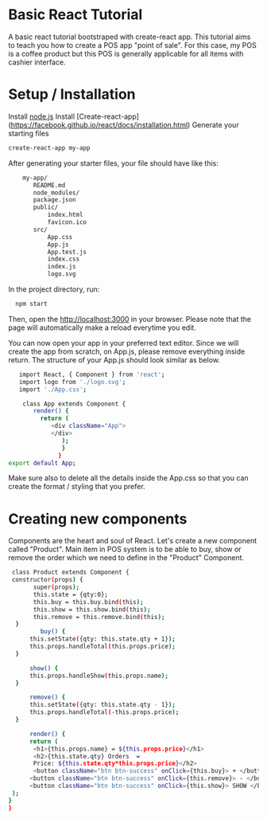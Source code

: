 # Basic React Tutorial

A basic react tutorial bootstraped with create-react app.
This tutorial aims to teach you how to create a POS app "point of sale". For this case, my POS is a coffee product but this POS is generally applicable for all items with cashier interface.

# Setup / Installation
Install [node.js](https://nodejs.org/en/)
Install [Create-react-app] (https://facebook.github.io/react/docs/installation.html)
Generate your starting files 

```sh
create-react-app my-app
```


After generating your starter files, your file should have like this:
  ```sh
      my-app/
         README.md
         node_modules/
         package.json
         public/
             index.html
             favicon.ico
         src/
             App.css
             App.js
             App.test.js
             index.css
             index.js
             logo.svg
```

In the project directory, run:
```sh
  npm start
```

Then, open the [http://localhost:3000](http://localhost:3000) in your browser.
Please note that the page will automatically make a reload everytime you edit.

 
You can now open your app in your preferred text editor.
Since we will create the app from scratch, on App.js, please remove everything inside return. The structure of your App.js should look similar as below.

```sh
   import React, { Component } from 'react';
   import logo from './logo.svg';
   import './App.css';

    class App extends Component {
       render() {
         return (
            <div className="App">
            </div>
               );
               }
              }
export default App;
```

Make sure also to delete all the details inside the App.css so that you can create the format / styling that you prefer.
  
 # Creating new components
   Components are the heart and soul of React.
   Let's create a new component called "Product". 
   Main item in POS system is to be able to buy, show or remove the order which we need to define in the "Product" Component.
   
   ```sh
    class Product extends Component {
    constructor(props) {
          super(props);
          this.state = {qty:0};
          this.buy = this.buy.bind(this);
          this.show = this.show.bind(this);
          this.remove = this.remove.bind(this);
     }
            buy() {
         this.setState({qty: this.state.qty + 1});
         this.props.handleTotal(this.props.price);
     }

         show() {
         this.props.handleShow(this.props.name);
     }

         remove() {
         this.setState({qty: this.state.qty - 1});
         this.props.handleTotal(-this.props.price);
     }

         render() {
         return (
          <h1>{this.props.name} = ${this.props.price}</h1>
          <h2>{this.state.qty} Orders  = 
          Price: ${this.state.qty*this.props.price}</h2>
          <button className="btn btn-success" onClick={this.buy}> + </button>
         <button className="btn btn-success" onClick={this.remove}> - </button>
         <button className="btn btn-success" onClick={this.show}> SHOW </button>
    );
  }
}
```
